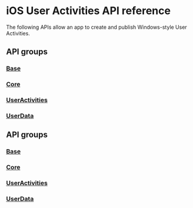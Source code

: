 # iOS User Activities API reference

The following APIs allow an app to create and publish Windows-style User Activities.

## API groups

### [Base](https://docs.microsoft.com/java/api/com.microsoft.connecteddevices.base)
### [Core](https://docs.microsoft.com/java/api/com.microsoft.connecteddevices.core)
### [UserActivities](https://docs.microsoft.com/java/api/com.microsoft.connecteddevices.useractivities)
### [UserData](https://docs.microsoft.com/java/api/com.microsoft.connecteddevices.userdata)

## API groups

### [Base](../../../objectivec-api/base/index.md)
### [Core](../../../objectivec-api/core/index.md)
### [UserActivities](../../../objectivec-api/useractivities/index.md)
### [UserData](../../../objectivec-api/userdata/index.md)
